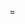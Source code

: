 =																				
																				
																				
																				
																				
																				
																				
																				
																				
																				
																				
																				
																				
																				
																				
																				
																				
																				
																				
																				
																				
																				
																				
																				
																				
																				
																				
																				
																				
																				
																				
																				
																				
																				
																				
																				
																				
																				
																				
																				
																				
																				
																				
																				
																				
																				
																				
																				
																				
																				
																				
																				
																				
																				
																				
																				
																				
																				
																				
																				
																				
																				
																				
																				
																				
																				
																				
																				
																				
																				
																				
																				
																				
																				
																				
																				
																				
																				
																				
																				
																				
																				
																				
																				
																				
																				
																				
																				
																				
																				
																				
																				
																				
																				
																				
																				
																				
																				
																				
																				
																				
																				
																				
																				
																				
																				
																				
																				
																				
																				
																				
																				
																				
																				
																				
																				
																				
																				
																				
																				
																				
																				
																				
																				
																				
																				
																				
																				
																				
																				
																				
																				
																				
																				
																				
																				
																				
																				
																				
																				
																				
																				
																				
																				
																				
																				
																				
																				
																				
																				
																				
																				
																				
																				
																				
																				
																				
																				
																				
																				
																				
																				
																				
																				
																				
																				
																				
																				
																				
																				
																				
																				
																				
																				
																				
																				
																				
																				
																				
																				
																				
																				
																				
																				
																				
																				
																				
																				
																				
																				
																				
																				
																				
																				
																				
																				
																				
																				
																				
																				
																				
																				
																				
																				
																				
																				
																				
																				
																				
																				
																				
																				
																				
																				
																				
																				
																				
																				
																				
																				
																				
																				
																				
																				
																				
																				
																				
																				
																				
																				
																				
																				
																				
																				
																				
																				
																				
																				
																				
																				
																				
																				
																				
																				
																				
																				
																				
																				
																				
																				
																				
																				
																				
																				
																				
																				
																				
																				
																				
																				
																				
																				
																				
																				
																				
																				
																				
																				
																				
																				
																				
																				
																				
																				
																				
																				
																				
																				
																				
																				
																				
																				
																				
																				
																				
																				
																				
																				
																				
																				
																				
																				
																				
																				
																				
																				
																				
																				
																				
																				
																				
																				
																				
																				
																				
																				
																				
																				
																				
																				
																				
																				
																				
																				
																				
																				
																				
																				
																				
																				
																				
																				
																				
																				
																				
																				
																				
																				
																				
																				
																				
																				
																				
																				
																				
																				
																				
																				
																				
																				
																				
																				
																				
																				
																				
																				
																				
																				
																				
																				
																				
																				
																				
																				
																				
																				
																				
																				
																				
																				
																				
																				
																				
																				
																				
																				
																				
																				
																				
																				
																				
																				
																				
																				
																				
																				
																				
																				
																				
																				
																				
																				
																				
																				
																				
																				
																				
																				
																				
																				
																				
																				
																				
																				
																				
																				
																				
																				
																				
																				
																				
																				
																				
																				
																				
																				
																				
																				
																				
																				
																				
																				
																				
																				
																				
																				
																				
																				
																				
																				
																				
																				
																				
																				
																				
																				
																				
																				
																				
																				
																				
																				
																				
																				
																				
																				
																				
																				
																				
																				
																				
																				
																				
																				
																				
																				
																				
																				
																				
																				
																				
																				
																				
																				
																				
																				
																				
																				
																				
																				
																				
																				
																				
																				
																				
																				
																				
																				
																				
																				
																				
																				
																				
																				
																				
																				
																				
																				
																				
																				
																				
																				
																				
																				
																				
																				
																				
																				
																				
																				
																				
																				
																				
																				
																				
																				
																				
																				
																				
																				
																				
																				
																				
																				
																				
																				
																				
																				
																				
																				
																				
																				
																				
																				
																				
																				
																				
																				
																				
																				
																				
																				
																				
																				
																				
																				
																				
																				
																				
																				
																				
																				
																				
																				
																				
																				
																				
																				
																				
																				
																				
																				
																				
																				
																				
																				
																				
																				
																				
																				
																				
																				
																				
																				
																				
																				
																				
																				
																				
																				
																				
																				
																				
																				
																				
																				
																				
																				
																				
																				
																				
																				
																				
																				
																				
																				
																				
																				
																				
																				
																				
																				
																				
																				
																				
																				
																				
																				
																				
																				
																				
																				
																				
																				
																				
																				
																				
																				
																				
																				
																				
																				
																				
																				
																				
																				
																				
																				
																				
																				
																				
																				
																				
																				
																				
																				
																				
																				
																				
																				
																				
																				
																				
																				
																				
																				
																				
																				
																				
																				
																				
																				
																				
																				
																				
																				
																				
																				
																				
																				
																				
																				
																				
																				
																				
																				
																				
																				
																				
																				
																				
																				
																				
																				
																				
																				
																				
																				
																				
																				
																				
																				
																				
																				
																				
																				
																				
																				
																				
																				
																				
																				
																				
																				
																				
																				
																				
																				
																				
																				
																				
																				
																				
																				
																				
																				
																				
																				
																				
																				
																				
																				
																				
																				
																				
																				
																				
																				
																				
																				
																				
																				
																				
																				
																				
																				
																				
																				
																				
																				
																				
																				
																				
																				
																				
																				
																				
																				
																				
																				
																				
																				
																				
																				
																				
																				
																				
																				
																				
																				
																				
																				
																				
																				
																				
																				
																				
																				
																				
																				
																				
																				
																				
																				
																				
																				
																				
																				
																				
																				
																				
																				
																				
																				
																				
																				
																				
																				
																				
																				
																				
																				
																				
																				
																				
																				
																				
																				
																				
																				
																				
																				
																				
																				
																				
																				
																				
																				
																				
																				
																				
																				
																				
																				
																				
																				
																				
																				
																				
																				
																				
																				
																				
																				
																				
																				
																				
																				
																				
																				
																				
																				
																				
																				
																				
																				
																				
																				
																				
																				
																				
																				
																				
																				
																				
																				
																				
																				
																				
																				
																				
																				
																				
																				
																				
																				
																				
																				
																				
																				
																				
																				
																				
																				
																				
																				
																				
																				
																				
																				
																				
																				
																				
																				
																				
																				
																				
																				
																				
																				
																				
																				
																				
																				
																				
																				
																				
																				
																				
																				
																				
																				
																				
																				
																				
																				
																				
																				
																				
																				
																				
																				
																				
																				
																				
																				
																				
																				
																				
																				
																				
																				
																				
																				
																				
																				
																				
																				
																				
																				
																				
																				
																				
																				
																				
																				
																				
																				
																				
																				
																				
																				
																				
																				
																				
																				
																				
																				
																				
																				
																				
																				
																				
																				
																				
																				
																				
																				
																				
																				
																				
																				
																				
																				
																				
																				
																				
																				
																				
																				
																				
																				
																				
																				
																				
																				
																				
																				
																				
																				
																				
																				
																				
																				
																				
																				
																				
																				
																				
																				
																				
																				
																				
																				
																				
																				
																				
																				
																				
																				
																				
																				
																				
																				
																				
																				
																				
																				
																				
																				
																				
																				
																				
																				
																				
																				
																				
																				
																				
																				
																				
																				
																				
																				
																				
																				
																				
																				
																				
																				
																				
																				
																				
																				
																				
																				
																				
																				
																				
																				
																				
																				
																				
																				
																				
																				
																				
																				
																				
																				
																				
																				
																				
																				
																				
																				
																				
																				
																				
																				
																				
																				
																				
																				
																				
																				
																				
																				
																				
																				
																				
																				
																				
																				
																				
																				
																				
																				
																				
																				
																				
																				
																				
																				
																				
																				
																				
																				
																				
																				
																				
																				
																				
																				
																				
																				
																				
																				
																				
																				
																				
																				
																				
																				
																				
																				
																				
																				
																				
																				
																				
																				
																				
																				
																				
																				
																				
																				
																				
																				
																				
																				
																				
																				
																				
																				
																				
																				
																				
																				
																				
																				
																				
																				
																				
																				
																				
																				
																				
																				
																				
																				
																				
																				
																				
																				
																				
																				
																				
																				
																				
																				
																				
																				
																				
																				
																				
																				
																				
																				
																				
																				
																				
																				
																				
																				
																				
																				
																				
																				
																				
																				
																				
																				
																				
																				
																				
																				
																				
																				
																				
																				
																				
																				
																				
																				
																				
																				
																				
																				
																				
																				
																				
																				
																				
																				
																				
																				
																				
																				
																				
																				
																				
																				
																				
																				
																				
																				
																				
																				
																				
																				
																				
																				
																				
																				
																				
																				
																				
																				
																				
																				
																				
																				
																				
																				
																				
																				
																				
																				
																				
																				
																				
																				
																				
																				
																				
																				
																				
																				
																				
																				
																				
																				
																				
																				
																				
																				
																				
																				
																				
																				
																				
																				
																				
																				
																				
																				
																				
																				
																				
																				
																				
																				
																				
																				
																				
																				
																				
																				
																				
																				
																				
																				
																				
																				
																				
																				
																				
																				
																				
																				
																				
																				
																				
																				
																				
																				
																				
																				
																				
																				
																				
																				
																				
																				
																				
																				
																				
																				
																				
																				
																				
																				
																				
																				
																				
																				
																				
																				
																				
																				
																				
																				
																				
																				
																				
																				
																				
																				
																				
																				
																				
																				
																				
																				
																				
																				
																				
																				
																				
																				
																				
																				
																				
																				
																				
																				
																				
																				
																				
																				
																				
																				
																				
																				
																				
																				
																				
																				
																				
																				
																				
																				
																				
																				
																				
																				
																				
																				
																				
																				
																				
																				
																				
																				
																				
																				
																				
																				
																				
																				
																				
																				
																				
																				
																				
																				
																				
																				
																				
																				
																				
																				
																				
																				
																				
																				
																				
																				
																				
																				
																				
																				
																				
																				
																				
																				
																				
																				
																				
																				
																				
																				
																				
																				
																				
																				
																				
																				
																				
																				
																				
																				
																				
																				
																				
																				
																				
																				
																				
																				
																				
																				
																				
																				
																				
																				
																				
																				
																				
																				
																				
																				
																				
																				
																				
																				
																				
																				
																				
																				
																				
																				
																				
																				
																				
																				
																				
																				
																				
																				
																				
																				
																				
																				
																				
																				
																				
																				
																				
																				
																				
																				
																				
																				
																				
																				
																				
																				
																				
																				
																				
																				
																				
																				
																				
																				
																				
																				
																				
																				
																				
																				
																				
																				
																				
																				
																				
																				
																				
																				
																				
																				
																				
																				
																				
																				
																				
																				
																				
																				
																				
																				
																				
																				
																				
																				
																				
																				
																				
																				
																				
																				
																				
																				
																				
																				
																				
																				
																				
																				
																				
																				
																				
																				
																				
																				
																				
																				
																				
																				
																				
																				
																				
																				
																				
																				
																				
																				
																				
																				
																				
																				
																				
																				
																				
																				
																				
																				
																				
																				
																				
																				
																				
																				
																				
																				
																				
																				
																				
																				
																				
																				
																				
																				
																				
																				
																				
																				
																				
																				
																				
																				
																				
																				
																				
																				
																				
																				
																				
																				
																				
																				
																				
																				
																				
																				
																				
																				
																				
																				
																				
																				
																				
																				
																				
																				
																				
																				
																				
																				
																				
																				
																				
																				
																				
																				
																				
																				
																				
																				
																				
																				
																				
																				
																				
																				
																				
																				
																				
																				
																				
																				
																				
																				
																				
																				
																				
																				
																				
																				
																				
																				
																				
																				
																				
																				
																				
																				
																				
																				
																				
																				
																				
																				
																				
																				
																				
																				
																				
																				
																				
																				
																				
																				
																				
																				
																				
																				
																				
																				
																				
																				
																				
																				
																				
																				
																				
																				
																				
																				
																				
																				
																				
																				
																				
																				
																				
																				
																				
																				
																				
																				
																				
																				
																				
																				
																				
																				
																				
																				
																				
																				
																				
																				
																				
																				
																				
																				
																				
																				
																				
																				
																				
																				
																				
																				
																				
																				
																				
																				
																				
																				
																				
																				
																				
																				
																				
																				
																				
																				
																				
																				
																				
																				
																				
																				
																				
																				
																				
																				
																				
																				
																				
																				
																				
																				
																				
																				
																				
																				
																				
																				
																				
																				
																				
																				
																				
																				
																				
																				
																				
																				
																				
																				
																				
																				
																				
																				
																				
																				
																				
																				
																				
																				
																				
																				
																				
																				
																				
																				
																				
																				
																				
																				
																				
																				
																				
																				
																				
																				
																				
																				
																				
																				
																				
																				
																				
																				
																				
																				
																				
																				
																				
																				
																				
																				
																				
																				
																				
																				
																				
																				
																				
																				
																				
																				
																				
																				
																				
																				
																				
																				
																				
																				
																				
																				
																				
																				
																				
																				
																				
																				
																				
																				
																				
																				
																				
																				
																				
																				
																				
																				
																				
																				
																				
																				
																				
																				
																				
																				
																				
																				
																				
																				
																				
																				
																				
																				
																				
																				
																				
																				
																				
																				
																				
																				
																				
																				
																				
																				
																				
																				
																				
																				
																				
																				
																				
																				
																				
																				
																				
																				
																				
																				
																				
																				
																				
																				
																				
																				
																				
																				
																				
																				
																				
																				
																				
																				
																				
																				
																				
																				
																				
																				
																				
																				
																				
																				
																				
																				
																				
																				
																				
																				
																				
																				
																				
																				
																				
																				
																				
																				
																				
																				
																				
																				
																				
																				
																				
																				
																				
																				
																				
																				
																				
																				
																				
																				
																				
																				
																				
																				
																				
																				
																				
																				
																				
																				
																				
																				
																				
																				
																				
																				
																				
																				
																				
																				
																				
																				
																				
																				
																				
																				
																				
																				
																				
																				
																				
																				
																				
																				
																				
																				
																				
																				
																				
																				
																				
																				
																				
																				
																				
																				
																				
																				
																				
																				
																				
																				
																				
																				
																				
																				
																				
																				
																				
																				
																				
																				
																				
																				
																				
																				
																				
																				
																				
																				
																				
																				
																				
																				
																				
																				
																				
																				
																				
																				
																				
																				
																				
																				
																				
																				
																				
																				
																				
																				
																				
																				
																				
																				
																				
																				
																				
																				
																				
																				
																				
																				
																				
																				
																				
																				
																				
																				
																				
																				
																				
																				
																				
																				
																				
																				
																				
																				
																				
																				
																				
																				
																				
																				
																				
																				
																				
																				
																				
																				
																				
																				
																				
																				
																				
																				
																				
																				
																				
																				
																				
																				
																				
																				
																				
																				
																				
																				
																				
																				
																				
																				
																				
																				
																				
																				
																				
																				
																				
																				
																				
																				
																				
																				
																				
																				
																				
																				
																				
																				
																				
																				
																				
																				
																				
																				
																				
																				
																				
																				
																				
																				
																				
																				
																				
																				
																				
																				
																				
																				
																				
																				
																				
																				
																				
																				
																				
																				
																				
																				
																				
																				
																				
																				
																				
																				
																				
																				
																				
																				
																				
																				
																				
																				
																				
																				
																				
																				
																				
																				
																				
																				
																				
																				
																				
																				
																				
																				
																				
																				
																				
																				
																				
																				
																				
																				
																				
																				
																				
																				
																				
																				
																				
																				
																				
																				
																				
																				
																				
																				
																				
																				
																				
																				
																				
																				
																				
																				
																				
																				
																				
																				
																				
																				
																				
																				
																				
																				
																				
																				
																				
																				
																				
																				
																				
																				
																				
																				
																				
																				
																				
																				
																				
																				
																				
																				
																				
																				
																				
																				
																				
																				
																				
																				
																				
																				
																				
																				
																				
																				
																				
																				
																				
																				
																				
																				
																				
																				
																				
																				
																				
																				
																				
																				
																				
																				
																				
																				
																				
																				
																				
																				
																				
																				
																				
																				
																				
																				
																				
																				
																				
																				
																				
																				
																				
																				
																				
																				
																				
																				
																				
																				
																				
																				
																				
																				
																				
																				
																				
																				
																				
																				
																				
																				
																				
																				
																				
																				
																				
																				
																				
																				
																				
																				
																				
																				
																				
																				
																				
																				
																				
																				
																				
																				
																				
																				
																				
																				
																				
																				
																				
																				
																				
																				
																				
																				
																				
																				
																				
																				
																				
																				
																				
																				
																				
																				
																				
																				
																				
																				
																				
																				
																				
																				
																				
																				
																				
																				
																				
																				
																				
																				
																				
																				
																				
																				
																				
																				
																				
																				
																				
																				
																				
																				
																				
																				
																				
																				
																				
																				
																				
																				
																				
																				
																				
																				
																				
																				
																				
																				
																				
																				
																				
																				
																				
																				
																				
																				
																				
																				
																				
																				
																				
																				
																				
																				
																				
																				
																				
																				
																				
																				
																				
																				
																				
																				
																				
																				
																				
																				
																				
																				
																				
																				
																				
																				
																				
																				
																				
																				
																				
																				
																				
																				
																				
																				
																				
																				
																				
																				
																				
																				
																				
																				
																				
																				
																				
																				
																				
																				
																				
																				
																				
																				
																				
																				
																				
																				
																				
																				
																				
																				
																				
																				
																				
																				
																				
																				
																				
																				
																				
																				
																				
																				
																				
																				
																				
																				
																				
																				
																				
																				
																				
																				
																				
																				
																				
																				
																				
																				
																				
																				
																				
																				
																				
																				
																				
																				
																				
																				
																				
																				
																				
																				
																				
																				
																				
																				
																				
																				
																				
																				
																				
																				
																				
																				
																				
																				
																				
																				
																				
																				
																				
																				
																				
																				
																				
																				
																				
																				
																				
																				
																				
																				
																				
																				
																				
																				
																				
																				
																				
																				
																				
																				
																				
																				
																				
																				
																				
																				
																				
																				
																				
																				
																				
																				
																				
																				
																				
																				
																				
																				
																				
																				
																				
																				
																				
																				
																				
																				
																				
																				
																				
																				
																				
																				
																				
																				
																				
																				
																				
																				
																				
																				
																				
																				
																				
																				
																				
																				
																				
																				
																				
																				
																				
																				
																				
																				
																				
																				
																				
																				
																				
																				
																				
																				
																				
																				
																				
																				
																				
																				
																				
																				
																				
																				
																				
																				
																				
																				
																				
																				
																				
																				
																				
																				
																				
																				
																				
																				
																				
																				
																				
																				
																				
																				
																				
																				
																				
																				
																				
																				
																				
																				
																				
																				
																				
																				
																				
																				
																				
																				
																				
																				
																				
																				
																				
																				
																				
																				
																				
																				
																				
																				
																				
																				
																				
																				
																				
																				
																				
																				
																				
																				
																				
																				
																				
																				
																				
																				
																				
																				
																				
																				
																				
																				
																				
																				
																				
																				
																				
																				
																				
																				
																				
																				
																				
																				
																				
																				
																				
																				
																				
																				
																				
																				
																				
																				
																				
																				
																				
																				
																				
																				
																				
																				
																				
																				
																				
																				
																				
																				
																				
																				
																				
																				
																				
																				
																				
																				
																				
																				
																				
																				
																				
																				
																				
																				
																				
																				
																				
																				
																				
																				
																				
																				
																				
																				
																				
																				
																				
																				
																				
																				
																				
																				
																				
																				
																				
																				
																				
																				
																				
																				
																				
																				
																				
																				
																				
																				
																				
																				
																				
																				
																				
																				
																				
																				
																				
																				
																				
																				
																				
																				
																				
																				
																				
																				
																				
																				
																				
																				
																				
																				
																				
																				
																				
																				
																				
																				
																				
																				
																				
																				
																				
																				
																				
																				
																				
																				
																				
																				
																				
																				
																				
																				
																				
																				
																				
																				
																				
																				
																				
																				
																				
																				
																				
																				
																				
																				
																				
																				
																				
																				
																				
																				
																				
																				
																				
																				
																				
																				
																				
																				
																				
																				
																				
																				
																				
																				
																				
																				
																				
																				
																				
																				
																				
																				
																				
																				
																				
																				
																				
																				
																				
																				
																				
																				
																				
																				
																				
																				
																				
																				
																				
																				
																				
																				
																				
																				
																				
																				
																				
																				
																				
																				
																				
																				
																				
																				
																				
																				
																				
																				
																				
																				
																				
																				
																				
																				
																				
																				
																				
																				
																				
																				
																				
																				
																				
																				
																				
																				
																				
																				
																				
																				
																				
																				
																				
																				
																				
																				
																				
																				
																				
																				
																				
																				
																				
																				
																				
																				
																				
																				
																				
																				
																				
																				
																				
																				
																				
																				
																				
																				
																				
																				
																				
																				
																				
																				
																				
																				
																				
																				
																				
																				
																				
																				
																				
																				
																				
																				
																				
																				
																				
																				
																				
																				
																				
																				
																				
																				
																				
																				
																				
																				
																				
																				
																				
																				
																				
																				
																				
																				
																				
																				
																				
																				
																				
																				
																				
																				
																				
																				
																				
																				
																				
																				
																				
																				
																				
																				
																				
																				
																				
																				
																				
																				
																				
																				
																				
																				
																				
																				
																				
																				
																				
																				
																				
																				
																				
																				
																				
																				
																				
																				
																				
																				
																				
																				
																				
																				
																				
																				
																				
																				
																				
																				
																				
																				
																				
																				
																				
																				
																				
																				
																				
																				
																				
																				
																				
																				
																				
																				
																				
																				
																				
																				
																				
																				
																				
																				
																				
																				
																				
																				
																				
																				
																				
																				
																				
																				
																				
																				
																				
																				
																				
																				
																				
																				
																				
																				
																				
																				
																				
																				
																				
																				
																				
																				
																				
																				
																				
																				
																				
																				
																				
																				
																				
																				
																				
																				
																				
																				
																				
																				
																				
																				
																				
																				
																				
																				
																				
																				
																				
																				
																				
																				
																				
																				
																				
																				
																				
																				
																				
																				
																				
																				
																				
																				
																				
																				
																				
																				
																				
																				
																				
																				
																				
																				
																				
																				
																				
																				
																				
																				
																				
																				
																				
																				
																				
																				
																				
																				
																				
																				
																				
																				
																				
																				
																				
																				
																				
																				
																				
																				
																				
																				
																				
																				
																				
																				
																				
																				
																				
																				
																				
																				
																				
																				
																				
																				
																				
																				
																				
																				
																				
																				
																				
																				
																				
																				
																				
																				
																				
																				
																				
																				
																				
																				
																				
																				
																				
																				
																				
																				
																				
																				
																				
																				
																				
																				
																				
																				
																				
																				
																				
																				
																				
																				
																				
																				
																				
																				
																				
																				
																				
																				
																				
																				
																				
																				
																				
																				
																				
																				
																				
																				
																				
																				
																				
																				
																				
																				
																				
																				
																				
																				
																				
																				
																				
																				
																				
																				
																				
																				
																				
																				
																				
																				
																				
																				
																				
																				
																				
																				
																				
																				
																				
																				
																				
																				
																				
																				
																				
																				
																				
																				
																				
																				
																				
																				
																				
																				
																				
																				
																				
																				
																				
																				
																				
																				
																				
																				
																				
																				
																				
																				
																				
																				
																				
																				
																				
																				
																				
																				
																				
																				
																				
																				
																				
																				
																				
																				
																				
																				
																				
																				
																				
																				
																				
																				
																				
																				
																				
																				
																				
																				
																				
																				
																				
																				
																				
																				
																				
																				
																				
																				
																				
																				
																				
																				
																				
																				
																				
																				
																				
																				
																				
																				
																				
																				
																				
																				
																				
																				
																				
																				
																				
																				
																				
																				
																				
																				
																				
																				
																				
																				
																				
																				
																				
																				
																				
																				
																				
																				
																				
																				
																				
																				
																				
																				
																				
																				
																				
																				
																				
																				
																				
																				
																				
																				
																				
																				
																				
																				
																				
																				
																				
																				
																				
																				
																				
																				
																				
																				
																				
																				
																				
																				
																				
																				
																				
																				
																				
																				
																				
																				
																				
																				
																				
																				
																				
																				
																				
																				
																				
																				
																				
																				
																				
																				
																				
																				
																				
																				
																				
																				
																				
																				
																				
																				
																				
																				
																				
																				
																				
																				
																				
																				
																				
																				
																				
																				
																				
																				
																				
																				
																				
																				
																				
																				
																				
																				
																				
																				
																				
																				
																				
																				
																				
																				
																				
																				
																				
																				
																				
																				
																				
																				
																				
																				
																				
																				
																				
																				
																				
																				
																				
																				
																				
																				
																				
																				
																				
																				
																				
																				
																				
																				
																				
																				
																				
																				
																				
																				
																				
																				
																				
																				
																				
																				
																				
																				
																				
																				
																				
																				
																				
																				
																				
																				
																				
																				
																				
																				
																				
																				
																				
																				
																				
																				
																				
																				
																				
																				
																				
																				
																				
																				
																				
																				
																				
																				
																				
																				
																				
																				
																				
																				
																				
																				
																				
																				
																				
																				
																				
																				
																				
																				
																				
																				
																				
																				
																				
																				
																				
																				
																				
																				
																				
																				
																				
																				
																				
																				
																				
																				
																				
																				
																				
																				
																				
																				
																				
																				
																				
																				
																				
																				
																				
																				
																				
																				
																				
																				
																				
																				
																				
																				
																				
																				
																				
																				
																				
																				
																				
																				
																				
																				
																				
																				
																				
																				
																				
																				
																				
																				
																				
																				
																				
																				
																				
																				
																				
																				
																				
																				
																				
																				
																				
																				
																				
																				
																				
																				
																				
																				
																				
																				
																				
																				
																				
																				
																				
																				
																				
																				
																				
																				
																				
																				
																				
																				
																				
																				
																				
																				
																				
																				
																				
																				
																				
																				
																				
																				
																				
																				
																				
																				
																				
																				
																				
																				
																				
																				
																				
																				
																				
																				
																				
																				
																				
																				
																				
																				
																				
																				
																				
																				
																				
																				
																				
																				
																				
																				
																				
																				
																				
																				
																				
																				
																				
																				
																				
																				
																				
																				
																				
																				
																				
																				
																				
																				
																				
																				
																				
																				
																				
																				
																				
																				
																				
																				
																				
																				
																				
																				
																				
																				
																				
																				
																				
																				
																				
																				
																				
																				
																				
																				
																				
																				
																				
																				
																				
																				
																				
																				
																				

